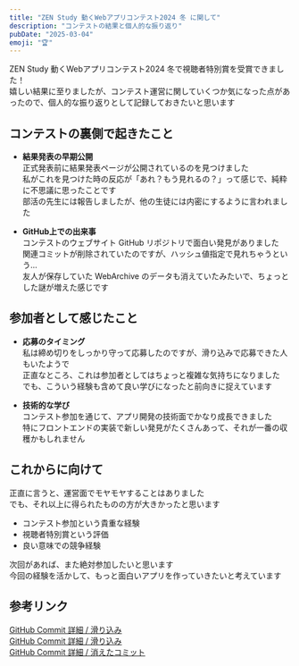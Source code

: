 ```yaml
---
title: "ZEN Study 動くWebアプリコンテスト2024 冬 に関して"
description: "コンテストの結果と個人的な振り返り"
pubDate: "2025-03-04"
emoji: "🏆"
---
```


ZEN Study 動くWebアプリコンテスト2024 冬で視聴者特別賞を受賞できました！  
嬉しい結果に至りましたが、コンテスト運営に関していくつか気になった点があったので、個人的な振り返りとして記録しておきたいと思います

## コンテストの裏側で起きたこと

- **結果発表の早期公開**  
  正式発表前に結果発表ページが公開されているのを見つけました  
  私がこれを見つけた時の反応が「あれ？もう見れるの？」って感じで、純粋に不思議に思ったことです  
  部活の先生には報告しましたが、他の生徒には内密にするように言われました

- **GitHub上での出来事**  
  コンテストのウェブサイト GitHub リポジトリで面白い発見がありました  
  関連コミットが削除されていたのですが、ハッシュ値指定で見れちゃうという...  
  友人が保存していた WebArchive のデータも消えていたみたいで、ちょっとした謎が増えた感じです

## 参加者として感じたこと

- **応募のタイミング**  
  私は締め切りをしっかり守って応募したのですが、滑り込みで応募できた人もいたようで  
  正直なところ、これは参加者としてはちょっと複雑な気持ちになりました  
  でも、こういう経験も含めて良い学びになったと前向きに捉えています

- **技術的な学び**  
  コンテスト参加を通じて、アプリ開発の技術面でかなり成長できました  
  特にフロントエンドの実装で新しい発見がたくさんあって、それが一番の収穫かもしれません

## これからに向けて

正直に言うと、運営面でモヤモヤすることはありました  
でも、それ以上に得られたものの方が大きかったと思います

- コンテスト参加という貴重な経験
- 視聴者特別賞という評価
- 良い意味での競争経験

次回があれば、また絶対参加したいと思います  
今回の経験を活かして、もっと面白いアプリを作っていきたいと考えています

## 参考リンク

[GitHub Commit 詳細 / 滑り込み](https://github.com/progedu/webappcontest/commit/c9d91be7a86c220b8e0a4bfb1e52562ef6cb405e)  
[GitHub Commit 詳細 / 滑り込み](https://github.com/progedu/webappcontest/commit/2de258bec1aa47a4685b4ca90933cedd9e6d8315)  
[GitHub Commit 詳細 / 消えたコミット](https://github.com/progedu/webappcontest/commit/94daec0b82f18df80a2f14d12783fe49666591a7)
